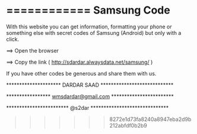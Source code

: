 ============
Samsung Code
============

With this website you can get information, formatting your phone or something else with secret codes of Samsung (Android) but only with a click.

==> Open the browser

==> Copy the link ( http://sdardar.alwaysdata.net/samsung/ )

If you have other codes be generous and share them with us.

********************* DARDAR SAAD ****************************

***************** wmsdardar@gmail.com ************************

************************ @s2dar ******************************
>>>>>>> 8272e1d73fa8240a8947eba2d9b212abfdf0b2b9

